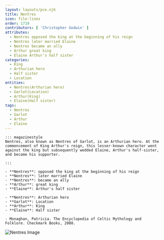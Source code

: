 ```yaml
---
layout: layouts/pce.njk
title: Nentres
icon: file-lines
order: 1719
contributors: [ 'Christopher Godwin' ]
attributes:
  - Nentres opposed the king at the beginning of his reign
  - Nentres later married Elaine
  - Nentres became an ally
  - Arthur great king
  - Elaine Arthur's half sister
categories:
  - King
  - Arthurian hero
  - Half sister
  - Location
entities:
  - Nentres(Arthurian hero)
  - Garlot(Location)
  - Arthur(King)
  - Elaine(Half sister)
tags:
  - Nentres
  - Garlot
  - Arthur
  - Elaine
---
```

``` tab [group1:Info]
::: magazinestyle
Nentres, also known as Nentres of Garlot, is an Arthurian hero. At the commencement of King Arthur's reign, this lesser-known character went against the king but subsequently wedded Elaine, Arthur's half-sister, and became his supporter.

:::
```
``` tab [group1:Attributes]
- **Nentres**: opposed the king at the beginning of his reign
- **Nentres**: later married Elaine
- **Nentres**: became an ally
- **Arthur**: great king
- **Elaine**: Arthur's half sister
```
``` tab [group1:Entities]
- **Nentres**: Arthurian hero
- **Garlot**: Location
- **Arthur**: King
- **Elaine**: Half sister
```
``` tab [group1:Sources]
- Monaghan, Patricia. The Encyclopedia of Celtic Mythology and Folklore. Checkmark Books, 2008.
```
![Nentres Image](['https://upload.wikimedia.org/wikipedia/commons/thumb/7/7b/Holy_Grail_Tapestry_-The_Arming_and_Departure_of_the_Kniights.jpg/1200px-Holy_Grail_Tapestry_-The_Arming_and_Departure_of_the_Kniights.jpg'])
